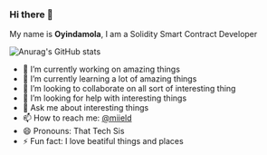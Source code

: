 ### Hi there 👋

My name is **Oyindamola**, I am a Solidity Smart Contract Developer

![Anurag's GitHub stats](https://github-readme-stats.vercel.app/api?username=miield&show_icons=true&theme=radical)

- 🔭 I’m currently working on amazing things
- 🌱 I’m currently learning a lot of amazing things
- 👯 I’m looking to collaborate on all sort of interesting thing
- 🤔 I’m looking for help with interesting things
- 💬 Ask me about interesting things
- 📫 How to reach me: [@miield](https://twitter.com/miield)
- 😄 Pronouns: That Tech Sis
- ⚡ Fun fact: I love beatiful things and places
